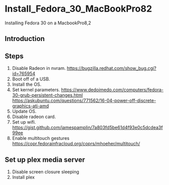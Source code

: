 # Install_Fedora_30_MacBookPro82
Installing Fedora 30 on a MacbookPro8,2

## Introduction

## Steps
1. Disable Radeon in nvram.
https://bugzilla.redhat.com/show_bug.cgi?id=765954
1. Boot off of a USB.
1. Install the OS.
1. Set kernel parameters.
https://www.dedoimedo.com/computers/fedora-30-grub-persistent-changes.html
https://askubuntu.com/questions/771562/16-04-power-off-discrete-graphics-ati-amd
1. Update OS.
1. Disable radeon card.
1. Set up wifi.
https://gist.github.com/jamespamplin/7a803fd5be61d4f93e0c5dcdea3f99ee
1. Enable multitouch gestures
https://copr.fedorainfracloud.org/coprs/mhoeher/multitouch/

## Set up plex media server
1. Disable screen closure sleeping
1. Install plex
